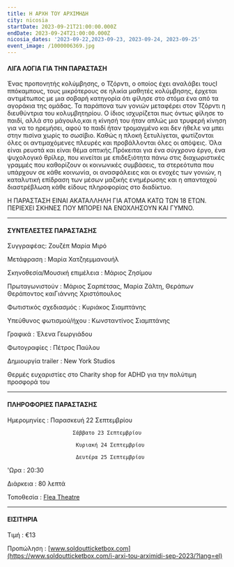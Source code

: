```yaml
---
title: Η ΑΡΧΗ ΤΟΥ ΑΡΧΙΜΗΔΗ
city: nicosia
startDate: 2023-09-21T21:00:00.000Z
endDate: 2023-09-24T21:00:00.000Z
nicosia_dates: '2023-09-22,2023-09-23, 2023-09-24, 2023-09-25'
event_image: /1000006369.jpg
---
```


#### ΛΙΓΑ ΛΟΓΙΑ ΓΙΑ ΤΗΝ ΠΑΡΑΣΤΑΣΗ

Ένας προπονητής κολύμβησης, ο Τζόρντι,	o οποίος έχει αναλάβει τουςΙ ππόκαμπους, τους μικρότερους σε ηλικία μαθητές κολύμβησης, έρχεται αντιμέτωπος με μια σοβαρή κατηγορία ότι φίλησε στο στόμα ένα από τα αγοράκια της ομάδας. Τα παράπονα των γονιών μεταφέρει στον Τζόρντι η διευθύντρια του κολυμβητηρίου. Ο ίδιος ισχυρίζεται πως όντως φίλησε το παιδί, αλλά στο μάγουλο,και η κίνησή του ήταν απλώς μια τρυφερή κίνηση για να το ηρεμήσει, αφού το παιδί ήταν τρομαγμένο και δεν ήθελε να μπει στην πισίνα χωρίς το σωσίβιο. Καθώς η πλοκή ξετυλίγεται, φωτίζονται όλες οι αντιμαχόμενες πλευρές και προβάλλονται όλες οι απόψεις. Όλα είναι ρευστά και είναι θέμα οπτικής.Πρόκειται για ένα σύγχρονο έργο, ένα ψυχολογικό θρίλερ, που κινείται με επιδεξιότητα πάνω στις διαχωριστικές γραμμές που καθορίζουν οι κοινωνικές συμβάσεις, τα στερεότυπα που υπάρχουν σε κάθε κοινωνία, οι ανασφάλειες και οι ενοχές των γονιών, η καταλυτική επίδραση των μέσων μαζικής ενημέρωσης και η απανταχού διαστρέβλωση κάθε είδους πληροφορίας στο διαδίκτυο.

Η ΠΑΡΑΣΤΑΣΗ ΕΙΝΑΙ ΑΚΑΤΑΛΛΗΛΗ ΓΙΑ ΑΤΟΜΑ ΚΑΤΩ ΤΩΝ 18 ΕΤΩΝ. ΠΕΡΙΕΧΕΙ ΣΚΗΝΕΣ ΠΟΥ ΜΠΟΡΕΙ ΝΑ ΕΝΟΧΛΗΣΟΥΝ ΚΑΙ ΓΥΜΝΟ.

***

#### ΣΥΝΤΕΛΕΣΤΕΣ ΠΑΡΑΣΤΑΣΗΣ

Συγγραφέας:	Ζουζέπ Μαρία Μιρό

Μετάφραση	: Μαρία Χατζηεμμανουήλ

Σκηνοθεσία/Μουσική επιμέλεια	: Μάριος Ζησίμου

Πρωταγωνιστούν :	Μάριος Σαρπέτσας, Μαρία Ζάλτη, Θεράπων Θεράποντος καιΓιάννης Χριστόπουλος

Φωτιστικός σχεδιασμός :	Κυριάκος Σιαμπτάνης

Yπεύθυνoς φωτισμού/ήχου  : 	Κωνσταντίνος Σιαμπτάνης

Γραφικά : Έλενα Γεωργιάδου

Φωτογραφίες	: Πέτρος Παύλου

Δημιουργία	trailer : New York Studios

Θερμές ευχαριστίες στο	Charity shop for ADHD για την πολύτιμη προσφορά του

***

#### ΠΛΗΡΟΦΟΡΙΕΣ ΠΑΡΑΣΤΑΣΗΣ

Ημερομηνίες :  Παρασκευή 22 Σεπτεμβρίου

```
                     Σάββατο 23 Σεπτεμβρίου 

                      Κυριακή 24 Σεπτεμβρίου

                      Δευτέρα 25 Σεπτεμβρίου
```

'Ωρα : 20:30

Διάρκεια : 80 λεπτά

Τοποθεσία : 	[Flea Theatre](https://www.google.com/maps/place/Flea+Theatre/@29.667696,-63.5771497,3z/data=!4m6!3m5!1s0x14de17a904f9aabb:0x1710a1c59c41893f!8m2!3d35.1839201!4d33.3968356!16s%2Fg%2F11hb2kd45g?entry=ttu)

***

#### ΕΙΣΙΤΗΡΙΑ

Τιμή : €13

Προπώληση : [www.soldoutticketbox.com](https://www.soldoutticketbox.com/i-arxi-tou-arximidi-sep-2023/?lang=el)

